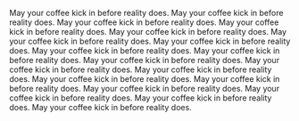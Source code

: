 May your coffee kick in before reality does.
May your coffee kick in before reality does.
May your coffee kick in before reality does.
May your coffee kick in before reality does.
May your coffee kick in before reality does.
May your coffee kick in before reality does.
May your coffee kick in before reality does.
May your coffee kick in before reality does.
May your coffee kick in before reality does.
May your coffee kick in before reality does.
May your coffee kick in before reality does.
May your coffee kick in before reality does.
May your coffee kick in before reality does.
May your coffee kick in before reality does.
May your coffee kick in before reality does.
May your coffee kick in before reality does.
May your coffee kick in before reality does.
May your coffee kick in before reality does.
